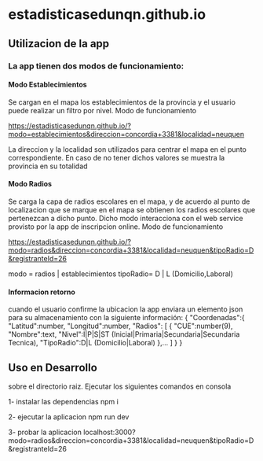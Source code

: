 # estadisticasedunqn.github.io


## Utilizacion de la app 
### La app tienen dos modos de funcionamiento:
#### Modo Establecimientos
Se cargan en el mapa los establecimientos de la provincia y el usuario puede realizar un filtro por nivel. Modo de funcionamiento

https://estadisticasedunqn.github.io/?modo=establecimientos&direccion=concordia+3381&localidad=neuquen

La direccion y la localidad son utilizados para centrar el mapa en el punto correspondiente. En caso de no tener dichos valores se muestra la provincia en su totalidad

#### Modo Radios
Se carga la capa de radios escolares en el mapa, y de acuerdo al punto de localizacion que se marque en el mapa
se obtienen los radios escolares que pertenezcan a dicho punto. Dicho modo interacciona con el web service provisto por 
la app de inscripcion online. Modo de funcionamiento

https://estadisticasedunqn.github.io/?modo=radios&direccion=concordia+3381&localidad=neuquen&tipoRadio=D&registranteId=26

modo = radios | establecimientos
tipoRadio= D | L (Domicilio,Laboral)


#### Informacion retorno
cuando el usuario confirme la ubicacion la app enviara un elemento json para su almacenamiento con la siguiente información:
    {
        "Coordenadas":{
        "Latitud":number,
        "Longitud":number,
        "Radios": [
            {
            "CUE":number(9),
            "Nombre":text,
            "Nivel":I|P|S|ST (Inicial|Primaria|Secundaria|Secundaria Tecnica),
            "TipoRadio":D|L (Domicilio|Laboral) 
            },...
        ]
        }
    } 



## Uso en Desarrollo

sobre el directorio raiz. Ejecutar los siguientes comandos en consola

1- instalar las dependencias
npm i

2- ejecutar la aplicacion
npm run dev

3- probar la aplicacion
localhost:3000?modo=radios&direccion=concordia+3381&localidad=neuquen&tipoRadio=D&registranteId=26


